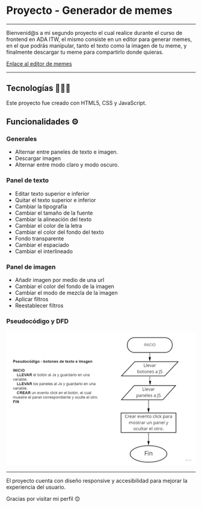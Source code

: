 # Proyecto - Generador de memes
---
Bienvenid@s a mi segundo proyecto el cual realice durante el curso de frontend en ADA ITW, el mismo consiste en un editor para generar memes, en el que podrás manipular, tanto el texto como la imagen de tu meme, y finalmente descargar tu meme para compartirlo donde quieras.

[Enlace al editor de memes](https://stefaniadiazv.github.io/Proyecto-Generador-de-memes/)

---
## Tecnologías 👩🏽‍💻
Este proyecto fue creado con HTML5, CSS y JavaScript.

## Funcionalidades ⚙️

### Generales
- Alternar entre paneles de texto e imagen.
- Descargar imagen 
- Alternar entre modo claro y modo oscuro.

### Panel de texto
- Editar texto superior e inferior
- Quitar el texto superior e inferior
- Cambiar la tipografía
- Cambiar el tamaño de la fuente
- Cambiar la alineación del texto
- Cambiar el color de la letra
- Cambiar el color del fondo del texto
- Fondo transparente 
- Cambiar el espaciado
- Cambiar el interlineado

### Panel de imagen
- Añadir imagen por medio de una url
- Cambiar el color del fondo de la imagen
- Cambiar el modo de mezcla de la imagen 
- Aplicar filtros
- Reestablecer filtros

### Pseudocódigo y DFD
![Pseudocódigo y DFD del boton](./assets/img/pseudocodigo-dfd.jpg)

---
El proyecto cuenta con diseño responsive y accesibilidad para mejorar la experiencia del usuario.

Gracias por visitar mi perfil 😊


